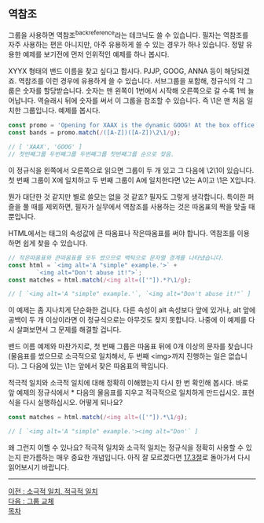 ## 역참조
그룹을 사용하면 역참조<sup>backreference</sup>라는 테크닉도 쓸 수 있습니다. 필자는 역참조를 자주 사용하는 편은 아니지만, 아주 유용하게 쓸 수 있는 경우가 하나 있습니다. 정말 유용한 예제를 보기전에 먼저 인위적인 예제를 하나 봅시다.

XYYX 형태의 밴드 이름을 찾고 싶다고 합시다. PJJP, GOOG, ANNA 등이 해당되겠죠. 역참조를 이런 경우에 유용하게 쓸 수 있습니다. 서브그룹을 포함해, 정규식의 각 그룹은 숫자를 할당받습니다. 숫자는 맨 왼쪽이 1번에서 시작해 오른쪽으로 갈 수록 1씩 늘어납니다. 역슬래시 뒤에 숫자를 써서 이 그룹을 참조할 수 있습니다. 즉 \1은 맨 처음 일치한 그룹입니다. 예제를 봅시다.

```javascript
const promo = 'Opening for XAAX is the dynamic GOOG! At the box office now!';
const bands = promo.match(/([A-Z])([A-Z])\2\1/g);

// [ 'XAAX', 'GOOG' ]
// 첫번째그룹 두번째그룹 두번째그룹 첫번째그룹 순으로 찾음.
```

이 정규식을 왼쪽에서 오른쪽으로 읽으면 그룹이 두 개 있고 그 다음에 \2\1이 있습니다. 첫 번째 그룹이 X에 일치하고 두 번째 그룹이 A에 일치한다면 \2는 A이고 \1은 X입니다.

뭔가 대단한 것 같지만 별로 쓸모는 없을 것 같죠? 필자도 그렇게 생각합니다. 특이한 퍼즐을 풀 때를 제외하면, 필자가 실무에서 역참조를 사용하는 것은 따옴표의 짝을 맞출 때뿐입니다.

HTML에서는 태그의 속성값에 큰 따옴표나 작은따옴표를 써야 합니다. 역참조를 이용하면 쉽게 찾을 수 있습니다.

```javascript
// 작은따옴표와 큰따옴표를 모두 썼으므로 백틱으로 문자열 경계를 나타냈습니다.
const html = `<img alt='A "simple" example.'>` +
        `<img alt="Don't abuse it!">`;
const matches = html.match(/<img alt=(['"]).*?\1/g);

// [ `<img alt='A "simple" example.'`, `<img alt="Don't abuse it!"` ]
```

이 예제는 좀 지나치게 단순화한 겁니다. 다른 속성이 alt 속성보다 앞에 있거나, alt 앞에 공백이 두 개 이상이라면 이 정규식으로는 아무것도 찾지 못합니다. 나중에 이 예제를 다시 살펴보면서 그 문제를 해결할 겁니다.

밴드 이름 예제와 마찬가지로, 첫 번째 그룹은 따옴표 뒤에 0개 이상의 문자를 찾습니다(물음표를 썼으므로 소극적으로 일치해서, 두 번째 \<img>까지 진행하는 일은 없습니다). 그 다음에 있는 \1는 앞에서 찾은 따옴표의 짝입니다.

적극적 일치와 소극적 일치에 대해 정확히 이해했는지 다시 한 번 확인해 봅시다. 바로 앞 예제의 정규식에서 * 다음의 물음표를 지우고 적극적으로 일치하게 만드십시오. 표현식을 다시 실행하십시오. 어떻게 되나요?

```javascript
const matches = html.match(/<img alt=(['"]).*\1/g);

// [ `<img alt='A "simple" example.'><img alt="Don'` ]
```

왜 그런지 이핼 수 있나요? 적극적 일치와 소극적 일치는 정규식을 정확히 사용할 수 있는지 판가름하는 매우 중요한 개념입니다. 아직 잘 모르겠다면 [17.3절](17.3.md)로 돌아가서 다시 읽어보시기 바랍니다.

***
[이전 : 소극적 일치, 적극적 일치](17.13.md) <br/>
[다음 : 그룹 교체](17.15.md) <br/>
[목차](../progressCheck.md)